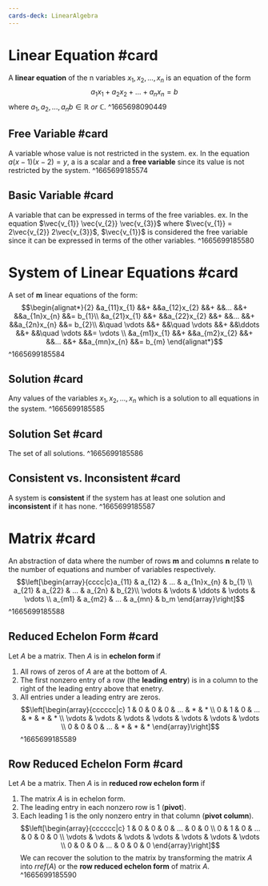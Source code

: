 ```yaml
---
cards-deck: LinearAlgebra
---
```

# Linear Equation #card 
A **linear equation** of the n variables $x_{1},x_{2},...,x_{n}$ is an equation of the form
$$a_{1}x_{1}+a_{2}x_{2}+...+a_{n}x_{n}=b$$
where $a_1,a_2,...,a_{n} b \in \mathbb{R}\: or\: \mathbb{C}$.
^1665698090449
## Free Variable #card 
A variable whose value is not restricted in the system.
ex. In the equation $a(x-1)(x-2)=y$, a is a scalar and a **free variable** since its value is not restricted by the system.
^1665699185574

## Basic Variable #card 
A variable that can be expressed in terms of the free variables.
ex. In the equation $\vec{v_{1}} \vec{v_{2}} \vec{v_{3}}$ where $\vec{v_{1}} = 2\vec{v_{2}} 2\vec{v_{3}}$, $\vec{v_{1}}$ is considered the free variable since it can be expressed in terms of the other variables.
^1665699185580

# System of Linear Equations #card 
A set of **m** linear equations of the form:
$$\begin{alignat*}{2}
&a_{11}x_{1} &&+ &&a_{12}x_{2} &&+ &&... &&+ &&a_{1n}x_{n} &&= b_{1}\\
&a_{21}x_{1} &&+ &&a_{22}x_{2} &&+ &&... &&+ &&a_{2n}x_{n} &&= b_{2}\\
&\quad \vdots &&+ &&\quad \vdots &&+ &&\ddots &&+ &&\quad \vdots 
&&= \vdots \\
&a_{m1}x_{1} &&+ &&a_{m2}x_{2} &&+ &&... &&+ &&a_{mn}x_{n} &&= b_{m}
\end{alignat*}$$
^1665699185584

## Solution #card 
Any values of the variables $x_{1}, x_{2},..., x_{n}$ which is a solution to all equations in the system.
^1665699185585

## Solution Set #card 
The set of all solutions.
^1665699185586

## Consistent vs. Inconsistent #card 
A system is **consistent** if the system has at least one solution and **inconsistent** if it has none.
^1665699185587

# Matrix #card
An abstraction of data where the number of rows **m** and columns **n** relate to the number of equations and number of variables respectively.
$$\left[\begin{array}{cccc|c}a_{11} & a_{12} & ... & a_{1n}x_{n} & b_{1} \\
a_{21} & a_{22} & ... & a_{2n} & b_{2}\\
\vdots & \vdots & \ddots & \vdots & \vdots \\ 
a_{m1} & a_{m2} & ... & a_{mn} & b_m
\end{array}\right]$$
^1665699185588

## Reduced Echelon Form #card 
Let $A$ be a matrix. Then $A$ is in **echelon form** if
1. All rows of zeros of $A$ are at the  bottom of $A$.
2. The first nonzero entry of a row (the **leading entry**) is in a column to the right of the leading entry above that enetry.
3. All entries under a leading entry are zeros.
$$\left[\begin{array}{cccccc|c}
1 & 0 & 0 & 0 & ... & * & * \\
0 & 1 & 0 & ... & * & * & * \\
\vdots & \vdots & \vdots & \vdots & \vdots & \vdots & \vdots \\
0 & 0 & 0 & ... & * & * & *
\end{array}\right]$$
^1665699185589

## Row Reduced Echelon Form #card 
Let $A$ be a matrix. Then $A$ is in **reduced row echelon form** if
1. The matrix $A$ is in echelon form.
2. The leading entry in each nonzero row is 1 (**pivot**).
3. Each leading 1 is the only nonzero entry in that column (**pivot column**).
$$\left[\begin{array}{cccccc|c}
1 & 0 & 0 & 0 & ... & 0 & 0 \\
0 & 1 & 0 & ... & 0 & 0 & 0 \\
\vdots & \vdots & \vdots & \vdots & \vdots & \vdots & \vdots \\
0 & 0 & 0 & ... & 0 & 0 & 0
\end{array}\right]$$
We can recover the solution to the matrix by transforming the matrix $A$ into $rref(A)$ or the **row reduced echelon form** of matrix $A$.
^1665699185590


